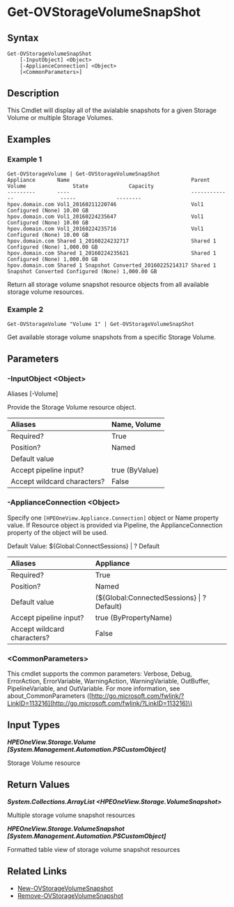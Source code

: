﻿---
description: Retrieve Storage Volume Snapshot resource(s).
---

# Get-OVStorageVolumeSnapShot

## Syntax

```text
Get-OVStorageVolumeSnapShot
    [-InputObject] <Object>
    [-ApplianceConnection] <Object>
    [<CommonParameters>]
```

## Description

This Cmdlet will display all of the avialable snapshots for a given Storage Volume or multiple Storage Volumes.

## Examples

###  Example 1 

```text
Get-OVStorageVolume | Get-OVStorageVolumeSnapShot
Appliance       Name                                       Parent Volume               State             Capacity
---------       ----                                       -------------               -----             --------
hpov.domain.com Vol1_20160211220746                        Vol1                        Configured (None) 10.00 GB
hpov.domain.com Vol1_20160224235647                        Vol1                        Configured (None) 10.00 GB
hpov.domain.com Vol1_20160224235716                        Vol1                        Configured (None) 10.00 GB
hpov.domain.com Shared 1_20160224232717                    Shared 1                    Configured (None) 1,000.00 GB
hpov.domain.com Shared 1_20160224235621                    Shared 1                    Configured (None) 1,000.00 GB
hpov.domain.com Shared 1 Snapshot Converted_20160225214317 Shared 1 Snapshot Converted Configured (None) 1,000.00 GB
```

Return all storage volume snapshot resource objects from all available storage volume resources.

###  Example 2 

```text
Get-OVStorageVolume "Volume 1" | Get-OVStorageVolumeSnapShot
```

Get available storage volume snapshots from a specific Storage Volume.

## Parameters

### -InputObject &lt;Object&gt;

Aliases [-Volume]

Provide the Storage Volume resource object.

| Aliases | Name, Volume |
| :--- | :--- |
| Required? | True |
| Position? | Named |
| Default value |  |
| Accept pipeline input? | true (ByValue) |
| Accept wildcard characters? | False |

### -ApplianceConnection &lt;Object&gt;

Specify one `[HPEOneView.Appliance.Connection]` object or Name property value. If Resource object is provided via Pipeline, the ApplianceConnection property of the object will be used.

Default Value: ${Global:ConnectSessions} | ? Default

| Aliases | Appliance |
| :--- | :--- |
| Required? | True |
| Position? | Named |
| Default value | (${Global:ConnectedSessions} &vert; ? Default) |
| Accept pipeline input? | true (ByPropertyName) |
| Accept wildcard characters? | False |

### &lt;CommonParameters&gt;

This cmdlet supports the common parameters: Verbose, Debug, ErrorAction, ErrorVariable, WarningAction, WarningVariable, OutBuffer, PipelineVariable, and OutVariable. For more information, see about\_CommonParameters \([http://go.microsoft.com/fwlink/?LinkID=113216](http://go.microsoft.com/fwlink/?LinkID=113216)\)

## Input Types

_**HPEOneView.Storage.Volume [System.Management.Automation.PSCustomObject]**_

Storage Volume resource

## Return Values

_**System.Collections.ArrayList <HPEOneView.Storage.VolumeSnapshot>**_

Multiple storage volume snapshot resources

_**HPEOneView.Storage.VolumeSnapshot [System.Management.Automation.PSCustomObject]**_

Formatted table view of storage volume snapshot resources

## Related Links

* [New-OVStorageVolumeSnapshot](new-ovstoragevolumesnapshot.md)
* [Remove-OVStorageVolumeSnapshot](remove-ovstoragevolumesnapshot.md)
